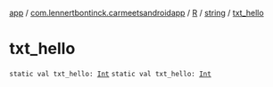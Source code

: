 [app](../../../index.md) / [com.lennertbontinck.carmeetsandroidapp](../../index.md) / [R](../index.md) / [string](index.md) / [txt_hello](./txt_hello.md)

# txt_hello

`static val txt_hello: `[`Int`](https://kotlinlang.org/api/latest/jvm/stdlib/kotlin/-int/index.html)
`static val txt_hello: `[`Int`](https://kotlinlang.org/api/latest/jvm/stdlib/kotlin/-int/index.html)